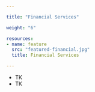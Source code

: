 ```yaml
---

title: "Financial Services"

weight: "6"

resources:
- name: feature
  src: "featured-financial.jpg"
  title: Financial Services

---
```


- TK
- TK